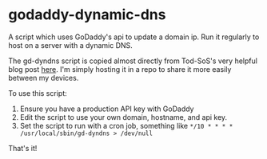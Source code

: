 # godaddy-dynamic-dns
A script which uses GoDaddy's api to update a domain ip. Run it regularly to host on a server with a dynamic DNS.

The gd-dyndns script is copied almost directly from Tod-SoS's very helpful blog post [here](https://www.instructables.com/Quick-and-Dirty-Dynamic-DNS-Using-GoDaddy/). I'm simply hosting it in a repo to share it more easily between my devices.

To use this script:
1. Ensure you have a production API key with GoDaddy
2. Edit the script to use your own domain, hostname, and api key.
3. Set the script to run with a cron job, something like `*/10 * * * *    /usr/local/sbin/gd-dyndns > /dev/null`

That's it!
